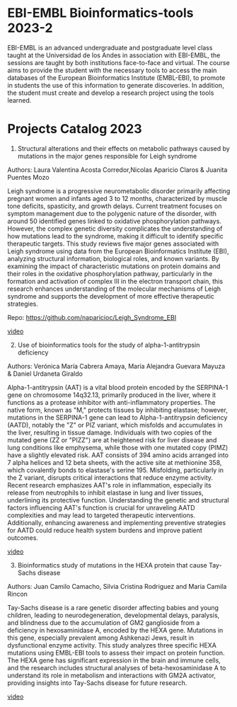 # EBI-EMBL Bioinformatics-tools 2023-2 

EBI-EMBL is an advanced undergraduate and postgraduate level class taught at the Universidad de los Andes in association with EBI-EMBL, the sessions are taught by both institutions face-to-face and virtual. The course aims to provide the student with the necessary tools to access the main databases of the European Bioinformatics Institute (EMBL-EBI), to promote in students the use of this information to generate discoveries. In addition, the student must create and develop a research project using the tools learned.

# Projects Catalog 2023 

1) Structural alterations and their effects on metabolic pathways caused by mutations in the major genes responsible for Leigh syndrome

Authors: Laura Valentina Acosta Corredor,Nicolas Aparicio Claros & Juanita Puentes Mozo

Leigh syndrome is a progressive neurometabolic disorder primarily affecting pregnant women and infants aged 3 to 12 months, characterized by muscle tone deficits, spasticity, and growth delays. Current treatment focuses on symptom management due to the polygenic nature of the disorder, with around 50 identified genes linked to oxidative phosphorylation pathways. However, the complex genetic diversity complicates the understanding of how mutations lead to the syndrome, making it difficult to identify specific therapeutic targets. This study reviews five major genes associated with Leigh syndrome using data from the European Bioinformatics Institute (EBI), analyzing structural information, biological roles, and known variants. By examining the impact of characteristic mutations on protein domains and their roles in the oxidative phosphorylation pathway, particularly in the formation and activation of complex III in the electron transport chain, this research enhances understanding of the molecular mechanisms of Leigh syndrome and supports the development of more effective therapeutic strategies.

Repo: https://github.com/naparicioc/Leigh_Syndrome_EBI 

[video](https://www.youtube.com/watch?v=wjJBgLr3Fzo)

2) Use of bioinformatics tools for the study of alpha-1-antitrypsin deficiency
   
Authors: Verónica María Cabrera Amaya, María Alejandra Guevara Mayuza & Daniel Urdaneta
Giraldo

Alpha-1-antitrypsin (AAT) is a vital blood protein encoded by the SERPINA-1 gene on chromosome 14q32.13, primarily produced in the liver, where it functions as a protease inhibitor with anti-inflammatory properties. The native form, known as "M," protects tissues by inhibiting elastase; however, mutations in the SERPINA-1 gene can lead to Alpha-1-antitrypsin deficiency (AATD), notably the "Z" or PIZ variant, which misfolds and accumulates in the liver, resulting in tissue damage. Individuals with two copies of the mutated gene (ZZ or "PIZZ") are at heightened risk for liver disease and lung conditions like emphysema, while those with one mutated copy (PIMZ) have a slightly elevated risk. AAT consists of 394 amino acids arranged into 7 alpha helices and 12 beta sheets, with the active site at methionine 358, which covalently bonds to elastase's serine 195. Misfolding, particularly in the Z variant, disrupts critical interactions that reduce enzyme activity. Recent research emphasizes AAT's role in inflammation, especially its release from neutrophils to inhibit elastase in lung and liver tissues, underlining its protective function. Understanding the genetic and structural factors influencing AAT's function is crucial for unraveling AATD complexities and may lead to targeted therapeutic interventions. Additionally, enhancing awareness and implementing preventive strategies for AATD could reduce health system burdens and improve patient outcomes.

[video](https://www.youtube.com/watch?v=3QEDOYxjanI)

3) Bioinformatics study of mutations in the HEXA protein that cause Tay-Sachs disease

Authors: Juan Camilo Camacho, Silvia Cristina Rodriguez and Maria Camila Rincon

Tay-Sachs disease is a rare genetic disorder affecting babies and young children, leading to neurodegeneration, developmental delays, paralysis, and blindness due to the accumulation of GM2 ganglioside from a deficiency in hexosaminidase A, encoded by the HEXA gene. Mutations in this gene, especially prevalent among Ashkenazi Jews, result in dysfunctional enzyme activity. This study analyzes three specific HEXA mutations using EMBL-EBI tools to assess their impact on protein function. The HEXA gene has significant expression in the brain and immune cells, and the research includes structural analyses of beta-hexosaminidase A to understand its role in metabolism and interactions with GM2A activator, providing insights into Tay-Sachs disease for future research.

[video](https://www.youtube.com/watch?v=Nym0kzXQM-g)
